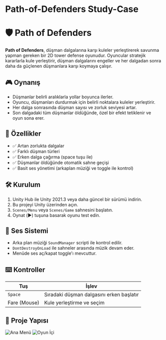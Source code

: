 # Path-of-Defenders Study-Case

# 🛡️ Path of Defenders

**Path of Defenders**, düşman dalgalarına karşı kuleler yerleştirerek savunma yapman gereken bir 2D tower defense oyunudur. Oyuncular stratejik kararlarla kule yerleştirir, düşman dalgalarını engeller ve her dalgadan sonra daha da güçlenen düşmanlara karşı koymaya çalışır.

## 🎮 Oynanış

- Düşmanlar belirli aralıklarla yollar boyunca ilerler.
- Oyuncu, düşmanları durdurmak için belirli noktalara kuleler yerleştirir.
- Her dalga sonrasında düşman sayısı ve zorluk seviyesi artar.
- Son dalgadaki tüm düşmanlar öldüğünde, özel bir efekt tetiklenir ve oyun sona erer.

## 🚀 Özellikler

- ✅ Artan zorlukta dalgalar
- ✅ Farklı düşman türleri
- ✅ Erken dalga çağırma (space tuşu ile)
- ✅ Düşmanlar öldüğünde otomatik sahne geçişi
- ✅ Basit ses yönetimi (arkaplan müziği ve toggle ile kontrol)

## 🛠️ Kurulum

1. Unity Hub ile Unity 2021.3 veya daha güncel bir sürümü indirin.
2. Bu projeyi Unity üzerinden açın.
3. `Scenes/Menu` veya `Scenes/Game` sahnesini başlatın.
4. Oynat (▶️) tuşuna basarak oyunu test edin.

## 🎹 Ses Sistemi

- Arka plan müziği `SoundManager` scripti ile kontrol edilir.
- `DontDestroyOnLoad` ile sahneler arasında müzik devam eder.
- Menüde ses aç/kapat toggle'ı mevcuttur.

## ⌨️ Kontroller

| Tuş         | İşlev                         |
|-------------|-------------------------------|
| `Space`     | Sıradaki düşman dalgasını erken başlatır |
| Fare (Mouse)| Kule yerleştirme ve seçim     |

## 📁 Proje Yapısı

![Ana Menü](Assets/Screenshots/111.png)
![Oyun İçi](Assets/Screenshots/ingame_wave.png)
